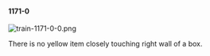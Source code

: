 #### 1171-0
![train-1171-0-0.png](https://github.com/lil-lab/nlvr/raw/master/nlvr/train/images/43/train-1171-0-0.png "train-1171-0-0.png")

There is no yellow item closely touching right wall of a box.